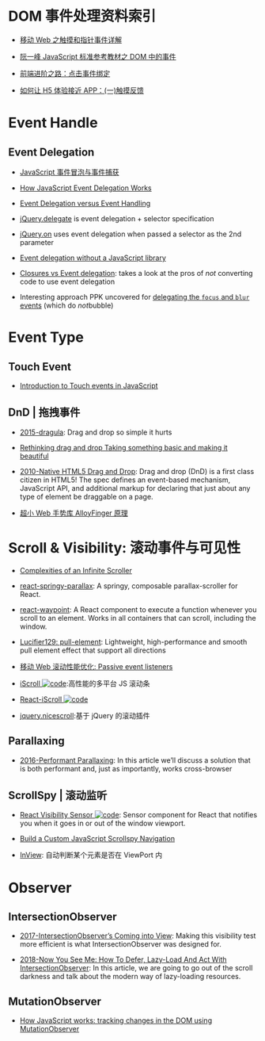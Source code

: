 # DOM 事件处理资料索引

- [移动 Web 之触摸和指针事件详解](http://www.infoq.com/cn/articles/touch-pointer-event)

- [阮一峰 JavaScript 标准参考教材之 DOM 中的事件](http://javascript.ruanyifeng.com/dom/event.html#toc43)

- [前端进阶之路：点击事件绑定](https://github.com/cssmagic/blog/issues/48)

- [如何让 H5 体验接近 APP：(一)触摸反馈](https://segmentfault.com/a/1190000006864910)

# Event Handle

## Event Delegation

- [JavaScript 事件冒泡与事件捕获](http://www.cnblogs.com/zichi/p/4713038.html)

- [How JavaScript Event Delegation Works](http://davidwalsh.name/event-delegate)

- [Event Delegation versus Event Handling](http://icant.co.uk/sandbox/eventdelegation/)

- [jQuery.delegate](http://api.jquery.com/delegate/) is event delegation + selector specification

- [jQuery.on](http://api.jquery.com/on/#direct-and-delegated-events) uses event delegation when passed a selector as the 2nd parameter

- [Event delegation without a JavaScript library](http://web.archive.org/web/20090420170842/http://usabletype.com/weblog/event-delegation-without-javascript-library/)

- [Closures vs Event delegation](http://lists.evolt.org/archive/Week-of-Mon-20090209/127339.html): takes a look at the pros of _not_ converting code to use event delegation

- Interesting approach PPK uncovered for [delegating the `focus` and `blur` events](http://www.quirksmode.org/blog/archives/2008/04/delegating_the.html) (which do *not*bubble)

# Event Type

## Touch Event

- [Introduction to Touch events in JavaScript](http://www.javascriptkit.com/javatutors/touchevents.shtml)

## DnD | 拖拽事件

- [2015-dragula](https://github.com/bevacqua/dragula): Drag and drop so simple it hurts

- [Rethinking drag and drop Taking something basic and making it beautiful](https://medium.com/@alexandereardon/rethinking-drag-and-drop-d9f5770b4e6b)

- [2010-Native HTML5 Drag and Drop](https://www.html5rocks.com/en/tutorials/dnd/basics/): Drag and drop (DnD) is a first class citizen in HTML5! The spec defines an event-based mechanism, JavaScript API, and additional markup for declaring that just about any type of element be draggable on a page.

- [超小 Web 手势库 AlloyFinger 原理](http://www.cnblogs.com/iamzhanglei/p/6053235.html)

# Scroll & Visibility: 滚动事件与可见性

- [Complexities of an Infinite Scroller](https://developers.google.com/web/updates/2016/07/infinite-scroller)

- [react-springy-parallax](https://github.com/drcmda/react-springy-parallax): A springy, composable parallax-scroller for React.

- [react-waypoint](https://github.com/brigade/react-waypoint): A React component to execute a function whenever you scroll to an element. Works in all containers that can scroll, including the window.

- [Lucifier129: pull-element](https://github.com/Lucifier129/pull-element): Lightweight, high-performance and smooth pull element effect that support all directions

- [移动 Web 滚动性能优化: Passive event listeners](https://zhuanlan.zhihu.com/p/24555031)

- [iScroll ![code](https://ng-tech.icu/assets/code.svg)](http://iscrolljs.com/#whos):高性能的多平台 JS 滚动条

- [React-iScroll ![code](https://ng-tech.icu/assets/code.svg)](https://github.com/schovi/react-iscroll)

- [jquery.nicescroll](https://github.com/inuyaksa/jquery.nicescroll):基于 jQuery 的滚动插件

## Parallaxing

- [2016-Performant Parallaxing](https://developers.google.com/web/updates/2016/12/performant-parallaxing): In this article we’ll discuss a solution that is both performant and, just as importantly, works cross-browser

## ScrollSpy | 滚动监听

- [React Visibility Sensor ![code](https://ng-tech.icu/assets/code.svg)](https://github.com/joshwnj/react-visibility-sensor): Sensor component for React that notifies you when it goes in or out of the window viewport.

- [Build a Custom JavaScript Scrollspy Navigation](https://scotch.io/tutorials/build-a-custom-javascript-scrollspy-navigation)

- [InView](https://github.com/camwiegert/in-view): 自动判断某个元素是否在 ViewPort 内

# Observer

## IntersectionObserver

- [2017-IntersectionObserver’s Coming into View](https://developers.google.com/web/updates/2016/04/intersectionobserver): Making this visibility test more efficient is what IntersectionObserver was designed for.

- [2018-Now You See Me: How To Defer, Lazy-Load And Act With IntersectionObserver](https://parg.co/Uiu): In this article, we are going to go out of the scroll darkness and talk about the modern way of lazy-loading resources.

## MutationObserver

- [How JavaScript works: tracking changes in the DOM using MutationObserver](https://parg.co/UzY)
